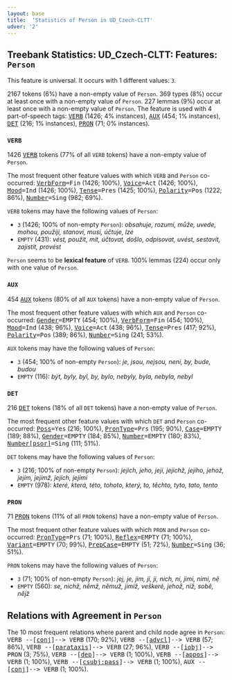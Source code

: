 ```yaml
---
layout: base
title:  'Statistics of Person in UD_Czech-CLTT'
udver: '2'
---
```


## Treebank Statistics: UD_Czech-CLTT: Features: `Person`

This feature is universal.
It occurs with 1 different values: `3`.

2167 tokens (6%) have a non-empty value of `Person`.
369 types (8%) occur at least once with a non-empty value of `Person`.
227 lemmas (9%) occur at least once with a non-empty value of `Person`.
The feature is used with 4 part-of-speech tags: <tt><a href="cs_cltt-pos-VERB.html">VERB</a></tt> (1426; 4% instances), <tt><a href="cs_cltt-pos-AUX.html">AUX</a></tt> (454; 1% instances), <tt><a href="cs_cltt-pos-DET.html">DET</a></tt> (216; 1% instances), <tt><a href="cs_cltt-pos-PRON.html">PRON</a></tt> (71; 0% instances).

### `VERB`

1426 <tt><a href="cs_cltt-pos-VERB.html">VERB</a></tt> tokens (77% of all `VERB` tokens) have a non-empty value of `Person`.

The most frequent other feature values with which `VERB` and `Person` co-occurred: <tt><a href="cs_cltt-feat-VerbForm.html">VerbForm</a></tt><tt>=Fin</tt> (1426; 100%), <tt><a href="cs_cltt-feat-Voice.html">Voice</a></tt><tt>=Act</tt> (1426; 100%), <tt><a href="cs_cltt-feat-Mood.html">Mood</a></tt><tt>=Ind</tt> (1426; 100%), <tt><a href="cs_cltt-feat-Tense.html">Tense</a></tt><tt>=Pres</tt> (1425; 100%), <tt><a href="cs_cltt-feat-Polarity.html">Polarity</a></tt><tt>=Pos</tt> (1222; 86%), <tt><a href="cs_cltt-feat-Number.html">Number</a></tt><tt>=Sing</tt> (982; 69%).

`VERB` tokens may have the following values of `Person`:

* `3` (1426; 100% of non-empty `Person`): <em>obsahuje, rozumí, může, uvede, mohou, použijí, stanoví, musí, účtuje, lze</em>
* `EMPTY` (431): <em>vést, použít, mít, účtovat, došlo, odpisovat, uvést, sestavit, zajistit, provést</em>

`Person` seems to be **lexical feature** of `VERB`. 100% lemmas (224) occur only with one value of `Person`.

### `AUX`

454 <tt><a href="cs_cltt-pos-AUX.html">AUX</a></tt> tokens (80% of all `AUX` tokens) have a non-empty value of `Person`.

The most frequent other feature values with which `AUX` and `Person` co-occurred: <tt><a href="cs_cltt-feat-Gender.html">Gender</a></tt><tt>=EMPTY</tt> (454; 100%), <tt><a href="cs_cltt-feat-VerbForm.html">VerbForm</a></tt><tt>=Fin</tt> (454; 100%), <tt><a href="cs_cltt-feat-Mood.html">Mood</a></tt><tt>=Ind</tt> (438; 96%), <tt><a href="cs_cltt-feat-Voice.html">Voice</a></tt><tt>=Act</tt> (438; 96%), <tt><a href="cs_cltt-feat-Tense.html">Tense</a></tt><tt>=Pres</tt> (417; 92%), <tt><a href="cs_cltt-feat-Polarity.html">Polarity</a></tt><tt>=Pos</tt> (389; 86%), <tt><a href="cs_cltt-feat-Number.html">Number</a></tt><tt>=Sing</tt> (241; 53%).

`AUX` tokens may have the following values of `Person`:

* `3` (454; 100% of non-empty `Person`): <em>je, jsou, nejsou, není, by, bude, budou</em>
* `EMPTY` (116): <em>být, byly, byl, by, bylo, nebyly, byla, nebyla, nebyl</em>

### `DET`

216 <tt><a href="cs_cltt-pos-DET.html">DET</a></tt> tokens (18% of all `DET` tokens) have a non-empty value of `Person`.

The most frequent other feature values with which `DET` and `Person` co-occurred: <tt><a href="cs_cltt-feat-Poss.html">Poss</a></tt><tt>=Yes</tt> (216; 100%), <tt><a href="cs_cltt-feat-PronType.html">PronType</a></tt><tt>=Prs</tt> (195; 90%), <tt><a href="cs_cltt-feat-Case.html">Case</a></tt><tt>=EMPTY</tt> (189; 88%), <tt><a href="cs_cltt-feat-Gender.html">Gender</a></tt><tt>=EMPTY</tt> (184; 85%), <tt><a href="cs_cltt-feat-Number.html">Number</a></tt><tt>=EMPTY</tt> (180; 83%), <tt><a href="cs_cltt-feat-Number-psor.html">Number[psor]</a></tt><tt>=Sing</tt> (111; 51%).

`DET` tokens may have the following values of `Person`:

* `3` (216; 100% of non-empty `Person`): <em>jejich, jeho, její, jejichž, jejího, jehož, jejím, jejímž, jejích, jejími</em>
* `EMPTY` (978): <em>které, která, této, tohoto, který, to, těchto, tyto, tato, tento</em>

### `PRON`

71 <tt><a href="cs_cltt-pos-PRON.html">PRON</a></tt> tokens (11% of all `PRON` tokens) have a non-empty value of `Person`.

The most frequent other feature values with which `PRON` and `Person` co-occurred: <tt><a href="cs_cltt-feat-PronType.html">PronType</a></tt><tt>=Prs</tt> (71; 100%), <tt><a href="cs_cltt-feat-Reflex.html">Reflex</a></tt><tt>=EMPTY</tt> (71; 100%), <tt><a href="cs_cltt-feat-Variant.html">Variant</a></tt><tt>=EMPTY</tt> (70; 99%), <tt><a href="cs_cltt-feat-PrepCase.html">PrepCase</a></tt><tt>=EMPTY</tt> (51; 72%), <tt><a href="cs_cltt-feat-Number.html">Number</a></tt><tt>=Sing</tt> (36; 51%).

`PRON` tokens may have the following values of `Person`:

* `3` (71; 100% of non-empty `Person`): <em>jej, je, jim, jí, ji, nich, ní, jimi, nimi, ně</em>
* `EMPTY` (560): <em>se, nichž, němž, němuž, jimiž, veškeré, jehož, níž, sobě, nějž</em>

## Relations with Agreement in `Person`

The 10 most frequent relations where parent and child node agree in `Person`:
<tt>VERB --[<tt><a href="cs_cltt-dep-conj.html">conj</a></tt>]--> VERB</tt> (170; 92%),
<tt>VERB --[<tt><a href="cs_cltt-dep-advcl.html">advcl</a></tt>]--> VERB</tt> (57; 86%),
<tt>VERB --[<tt><a href="cs_cltt-dep-parataxis.html">parataxis</a></tt>]--> VERB</tt> (27; 96%),
<tt>VERB --[<tt><a href="cs_cltt-dep-iobj.html">iobj</a></tt>]--> PRON</tt> (3; 75%),
<tt>VERB --[<tt><a href="cs_cltt-dep-dep.html">dep</a></tt>]--> VERB</tt> (1; 100%),
<tt>VERB --[<tt><a href="cs_cltt-dep-appos.html">appos</a></tt>]--> VERB</tt> (1; 100%),
<tt>VERB --[<tt><a href="cs_cltt-dep-csubj-pass.html">csubj:pass</a></tt>]--> VERB</tt> (1; 100%),
<tt>AUX --[<tt><a href="cs_cltt-dep-conj.html">conj</a></tt>]--> VERB</tt> (1; 100%).

